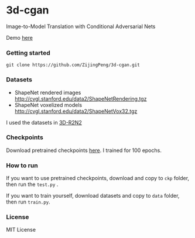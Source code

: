 # 3d-cgan
Image-to-Model Translation with Conditional Adversarial Nets 

Demo [here](207.148.26.179)

### Getting started

```
git clone https://github.com/ZijingPeng/3d-cgan.git
```

### Datasets

- ShapeNet rendered images <http://cvgl.stanford.edu/data2/ShapeNetRendering.tgz>
- ShapeNet voxelized models <http://cvgl.stanford.edu/data2/ShapeNetVox32.tgz>

I used the datasets in [3D-R2N2](https://github.com/chrischoy/3D-R2N2)

### Checkpoints

Download pretrained checkpoints [here](https://drive.google.com/open?id=1OPMyMb5frKPJLxU24JP5_l_rgiJq8W-V). I trained for 100 epochs.

### How to run

If you want to use pretrained checkpoints, download and copy to `ckp`  folder, then run the `test.py` .

If you want to train yourself, download datasets and copy to `data` folder, then run `train.py`.

### License

MIT License






